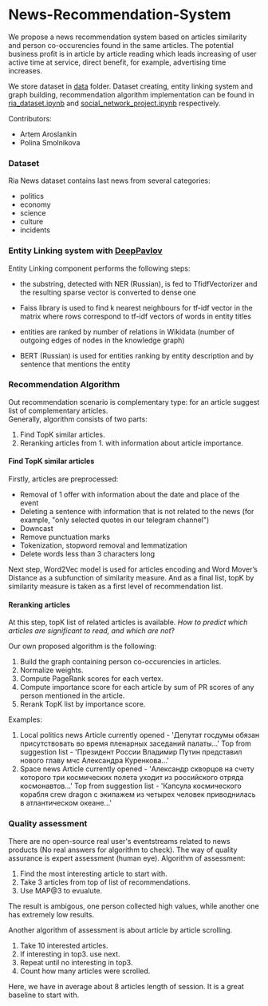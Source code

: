 # News-Recommendation-System
We propose a news recommendation system based on articles similarity and person co-occurencies found in the same articles. 
The potential business profit is in article by article reading which leads increasing of user active time at service, direct benefit, for example, advertising time increases.

We store dataset in [data](https://github.com/rayonnant14/News-Recommendation-System/tree/main/data) folder. Dataset creating, entity linking system and graph building, recommendation algorithm implementation can be found in [ria_dataset.ipynb](https://github.com/rayonnant14/News-Recommendation-System/blob/main/research/ria_dataset.ipynb) and [social_network_project.ipynb](https://github.com/rayonnant14/News-Recommendation-System/blob/main/research/social_network_project.ipynb) respectively. 

Contributors:
- Artem Aroslankin
- Polina Smolnikova

### Dataset
Ria News dataset contains last news from several categories:
- politics
- economy
- science
- culture
- incidents

### Entity Linking system with [DeepPavlov](https://github.com/deepmipt/DeepPavlov)
Entity Linking component performs the following steps:

- the substring, detected with NER (Russian), is fed to TfidfVectorizer and the resulting sparse vector is converted to dense one

- Faiss library is used to find k nearest neighbours for tf-idf vector in the matrix where rows correspond to tf-idf vectors of words in entity titles

- entities are ranked by number of relations in Wikidata (number of outgoing edges of nodes in the knowledge graph)

- BERT (Russian) is used for entities ranking by entity description and by sentence that mentions the entity

### Recommendation Algorithm
Out recommendation scenario is complementary type: for an article suggest list of complementary articles.   
Generally, algorithm consists of two parts:
1. Find TopK similar articles.
2. Reranking articles from 1. with information about article importance.

#### Find TopK similar articles
Firstly, articles are preprocessed:
* Removal of 1 offer with information about the date and place of the event
* Deleting a sentence with information that is not related to the news (for example, "only selected quotes in our telegram channel")
* Downcast
* Remove punctuation marks
* Tokenization, stopword removal and lemmatization
* Delete words less than 3 characters long

Next step, Word2Vec model is used for articles encoding and Word Mover’s Distance as a subfunction of similarity measure.
And as a final list, topK by similarity measure is taken as a first level of recommendation list.

#### Reranking articles
At this step, topK list of related articles is available.
*How to predict which articles are significant to read, and which are not*?

Our own proposed algorithm is the following:
1. Build the graph containing person co-occurencies in articles. 
2. Normalize weights.
3. Compute PageRank scores for each vertex.
4. Compute importance score for each article by sum of PR scores of any person mentioned in the article.
5. Rerank TopK list by importance score.

Examples:
1. Local politics news
Article currently opened - 'Депутат госдумы обязан присутствовать во время пленарных заседаний палаты...'
Top from suggestion list - 'Президент России Владимир Путин представил нового главу мчс Александра Куренкова...'  
2. Space news
Article currently opened -  'Александр скворцов на счету которого три космических полета уходит из российского отряда космонавтов...'
Top from suggestion list - 'Капсула космического корабля crew dragon с экипажем из четырех человек приводнилась в атлантическом океане...'

### Quality assessment 
There are no open-source real user's eventstreams related to news products (No real answers for algorithm to check).
The way of quality assurance is expert assessment (human eye).
Algorithm of assessment:
1. Find the most interesting article to start with.
2. Take 3 articles from top of list of recommendations.
3. Use MAP@3 to evualute.

The result is ambigous, one person collected high values, while another one has extremely low results.

Another algorithm of assessment is about article by article scrolling.
1. Take 10 interested articles.
2. If interesting in top3. use next.
3. Repeat until no interesting in top3.
4. Count how many articles were scrolled.

Here, we have in average about 8 articles length of session. It is a great baseline to start with.
